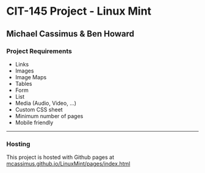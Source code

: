 # CIT-145 Project - Linux Mint
Michael Cassimus & Ben Howard
----------
### Project Requirements
- Links
- Images
- Image Maps
- Tables
- Form
- List
- Media (Audio, Video, ...)
- Custom CSS sheet
- Minimum number of pages
- Mobile friendly
----------
### Hosting
This project is hosted with Github pages at
[mcassimus.github.io/LinuxMint/pages/index.html](https://mcassimus.github.io/LinuxMint/pages/index.html)

